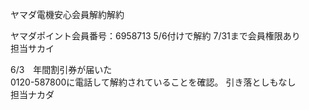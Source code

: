 ヤマダ電機安心会員解約解約

ヤマダポイント会員番号：6958713 5/6付けで解約 7/31まで会員権限あり  
担当サカイ  

6/3　年間割引券が届いた  
0120-587800に電話して解約されていることを確認。 引き落としもなし  
担当ナカダ